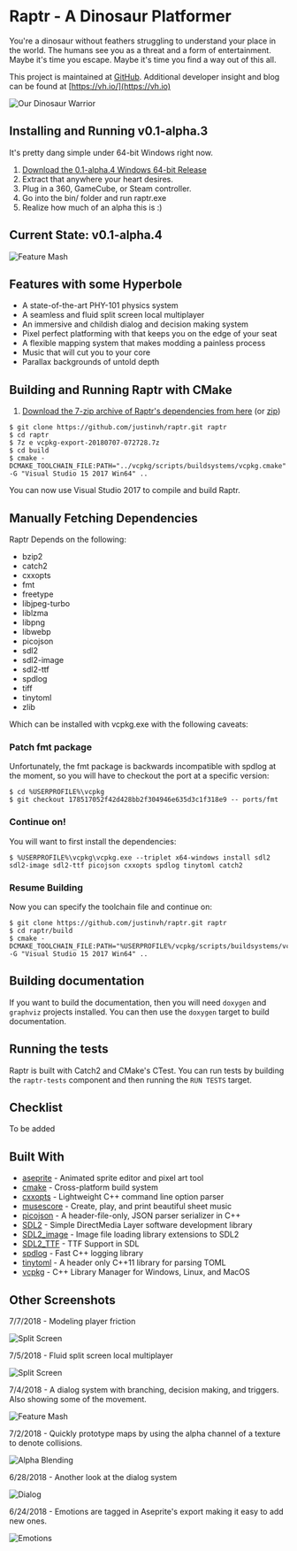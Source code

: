 # Raptr - A Dinosaur Platformer

You're a dinosaur without feathers struggling to understand your place in 
the world. The humans see you as a threat and a form of entertainment. Maybe 
it's time you escape. Maybe it's time you find a way out of this all.

This project is maintained at [GitHub](https://github.com/justinvh/raptr). 
Additional developer insight and blog can be found at 
[https://vh.io/](https://vh.io)


![Our Dinosaur Warrior][raptr-idle]

## Installing and Running v0.1-alpha.3

It's pretty dang simple under 64-bit Windows right now.

1. [Download the 0.1-alpha.4 Windows 64-bit Release](https://github.com/justinvh/raptr/releases/download/v0.1-alpha.4/raptr-0.1.0-alpha.4-win64.zip)
2. Extract that anywhere your heart desires.
3. Plug in a 360, GameCube, or Steam controller.
4. Go into the bin/ folder and run raptr.exe
5. Realize how much of an alpha this is :)

## Current State: v0.1-alpha.4

![Feature Mash][raptr-0.1-alpha.4]

## Features with some Hyperbole

- A state-of-the-art PHY-101 physics system
- A seamless and fluid split screen local multiplayer
- An immersive and childish dialog and decision making system
- Pixel perfect platforming with that keeps you on the edge of your seat
- A flexible mapping system that makes modding a painless process
- Music that will cut you to your core
- Parallax backgrounds of untold depth

## Building and Running Raptr with CMake

1. [Download the 7-zip archive of Raptr's dependencies from here](https://github.com/justinvh/raptr/releases/download/v0.1-alpha.4/vcpkg-export-20180707-072728.7z) (or [zip](https://github.com/justinvh/raptr/releases/download/v0.1-alpha.4/vcpkg-export-20180707-072728.zip))

```
$ git clone https://github.com/justinvh/raptr.git raptr
$ cd raptr
$ 7z e vcpkg-export-20180707-072728.7z
$ cd build
$ cmake -DCMAKE_TOOLCHAIN_FILE:PATH="../vcpkg/scripts/buildsystems/vcpkg.cmake" -G "Visual Studio 15 2017 Win64" ..
```

You can now use Visual Studio 2017 to compile and build Raptr.

## Manually Fetching Dependencies

Raptr Depends on the following:

* bzip2
* catch2
* cxxopts
* fmt
* freetype
* libjpeg-turbo
* liblzma
* libpng
* libwebp
* picojson
* sdl2
* sdl2-image
* sdl2-ttf
* spdlog
* tiff
* tinytoml
* zlib

Which can be installed with vcpkg.exe with the following caveats:

### Patch fmt package

Unfortunately, the fmt package is backwards incompatible with spdlog at the moment, so you will have to checkout the port
at a specific version:

```
$ cd %USERPROFILE%\vcpkg
$ git checkout 178517052f42d428bb2f304946e635d3c1f318e9 -- ports/fmt
```

### Continue on!

You will want to first install the dependencies:

```
$ %USERPROFILE%\vcpkg\vcpkg.exe --triplet x64-windows install sdl2 sdl2-image sdl2-ttf picojson cxxopts spdlog tinytoml catch2
```

### Resume Building
Now you can specify the toolchain file and continue on:

```
$ git clone https://github.com/justinvh/raptr.git raptr
$ cd raptr/build
$ cmake -DCMAKE_TOOLCHAIN_FILE:PATH="%USERPROFILE%/vcpkg/scripts/buildsystems/vcpkg.cmake" -G "Visual Studio 15 2017 Win64" ..
```

## Building documentation

If you want to build the documentation, then you will need `doxygen` and 
`graphviz` projects installed. You can then use the `doxygen` target to 
build documentation.

## Running the tests

Raptr is built with Catch2 and CMake's CTest. You can run tests by building the `raptr-tests` component
and then running the `RUN TESTS` target.

## Checklist

To be added

## Built With

* [aseprite](https://www.aseprite.org/) - Animated sprite editor and pixel art tool
* [cmake](https://cmake.org/) - Cross-platform build system
* [cxxopts](https://github.com/jarro2783/cxxopts) - Lightweight C++ command line option parser
* [musescore](https://musescore.com/) - Create, play, and print beautiful sheet music
* [picojson](https://github.com/kazuho/picojson) - A header-file-only, JSON parser serializer in C++
* [SDL2](https://www.libsdl.org/index.php) - Simple DirectMedia Layer software development library
* [SDL2_image](https://www.libsdl.org/projects/SDL_image/) - Image file loading library extensions to SDL2
* [SDL2_TTF](https://www.libsdl.org/projects/SDL_ttf/docs/SDL_ttf.html) - TTF Support in SDL
* [spdlog](https://github.com/gabime/spdlog) - Fast C++ logging library
* [tinytoml](https://github.com/mayah/tinytoml) - A header only C++11 library for parsing TOML
* [vcpkg](https://github.com/Microsoft/vcpkg) - C++ Library Manager for Windows, Linux, and MacOS

## Other Screenshots

7/7/2018 - Modeling player friction

![Split Screen][raptr-0.1-alpha.3]

7/5/2018 - Fluid split screen local multiplayer

![Split Screen][raptr-0.1-alpha.2]

7/4/2018 - A dialog system with branching, decision making, and triggers. Also showing some of the movement.

![Feature Mash][raptr-0.1-alpha.1]

7/2/2018 - Quickly prototype maps by using the alpha channel of a texture to denote collisions.

![Alpha Blending][raptr-alpha]

6/28/2018 - Another look at the dialog system

![Dialog][raptr-dialog]

6/24/2018 - Emotions are tagged in Aseprite's export making it easy to add new ones.

![Emotions][raptr-emotions]

[raptr-idle]: https://i.imgur.com/sqVdbnN.gif
[raptr-alpha]: https://i.imgur.com/Lxa18EC.gif
[raptr-dialog]: https://i.imgur.com/3vOIo3g.gif
[raptr-emotions]: https://i.imgur.com/CP0NvDQ.gif
[raptr-0.1-alpha.1]: https://i.imgur.com/s6YP2qo.gif
[raptr-0.1-alpha.2]: https://thumbs.gfycat.com/AfraidFatalGrison-size_restricted.gif
[raptr-0.1-alpha.3]: https://i.imgur.com/szO854w.gif
[raptr-0.1-alpha.4]: https://i.imgur.com/DQ5CTNO.gif

